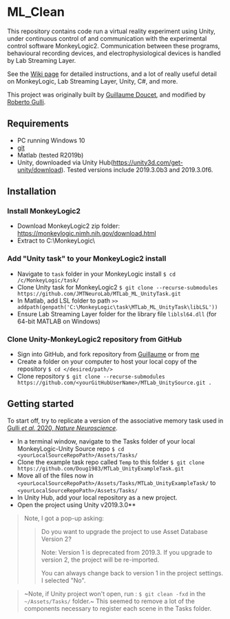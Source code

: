 # ML_Clean
This repository contains code run a virtual reality experiment using Unity, under continuous control of and communication with the experimental control software MonkeyLogic2. Communication between these programs, behavioural recording devices, and electrophysiological devices is handled by Lab Streaming Layer. 

See the [Wiki page](https://github.com/Doug1983/MTLab_UnitySource/wiki/1.-Installation) for detailed instructions, and a lot of really useful detail on MonkeyLogic, Lab Streaming Layer, Unity, C#, and more. 

This project was originally built by [Guillaume Doucet](https://www.github.com/Doug1983/), and modified by [Roberto Gulli](https://www.github.com/rgulli).

## Requirements
* PC running Windows 10
* [git](https://git-scm.com/download/win)
* Matlab (tested R2019b)
* Unity, downloaded via Unity Hub(https://unity3d.com/get-unity/download). Tested versions include 2019.3.0b3 and 2019.3.0f6. 

## Installation

### Install MonkeyLogic2
* Download MonkeyLogic2 zip folder: https://monkeylogic.nimh.nih.gov/download.html
* Extract to C:\MonkeyLogic\

### Add "Unity task" to your MonkeyLogic2 install
* Navigate to `task` folder in your MonkeyLogic install
  `$ cd /c/MonkeyLogic/task/`
* Clone Unity task for MonkeyLogic2
  `$ git clone --recurse-submodules https://github.com/JMTNeuroLab/MTLab_ML_UnityTask.git `
* In Matlab, add LSL folder to path
  `>> addpath(genpath('C:\MonkeyLogic\task\MTLab_ML_UnityTask\libLSL'))`
* Ensure Lab Streaming Layer folder for the library file `liblsl64.dll` (for 64-bit MATLAB on Windows)

### Clone Unity-MonkeyLogic2 repository from GitHub
* Sign into GitHub, and fork repository from [Guillaume](https://github.com/Doug1983/MTLab_UnitySource) or from [me](https://github.com/rgulli/MTLab_UnitySource)
* Create a folder on your computer to host your local copy of the repository
  `$ cd </desired/path/>`
* Clone repository
  `$ git clone --recurse-submodules https://github.com/<yourGitHubUserName>/MTLab_UnitySource.git .`

## Getting started

To start off, try to replicate a version of the associative memory task used in [Gulli <em>et al.</em> 2020, <em>Nature Neuroscience</em>](https://www.nature.com/articles/s41593-019-0548-3).

* In a terminal window, navigate to the Tasks folder of your local MonkeyLogic-Unity Source repo
  `$ cd <yourLocalSourceRepoPath>/Assets/Tasks/`
* Clone the example task repo called `Temp` to this folder 
  `$ git clone https://github.com/Doug1983/MTLab_UnityExampleTask.git`
* Move all of the files now in `<yourLocalSourceRepoPath>/Assets/Tasks/MTLab_UnityExampleTask/` to `<yourLocalSourceRepoPath>/Assets/Tasks/`
* In Unity Hub, add your local repository as a new project. 
* Open the project using Unity v2019.3.0**

> Note, I got a pop-up asking: 
>> Do you want to upgrade the project to use Asset Database Version 2?
>> 
>> Note: Version 1 is deprecated from 2019.3. If you upgrade to version 2, the project will be re-imported. 
>> 
>> You can always change back to version 1 in the project settings.
> I selected "No". 

>~Note, if Unity project won't open, run : `$ git clean -fxd` in the `~/Assets/Tasks/` folder.~ This seemed to remove a lot of the components necessary to register each scene in the Tasks folder. 





